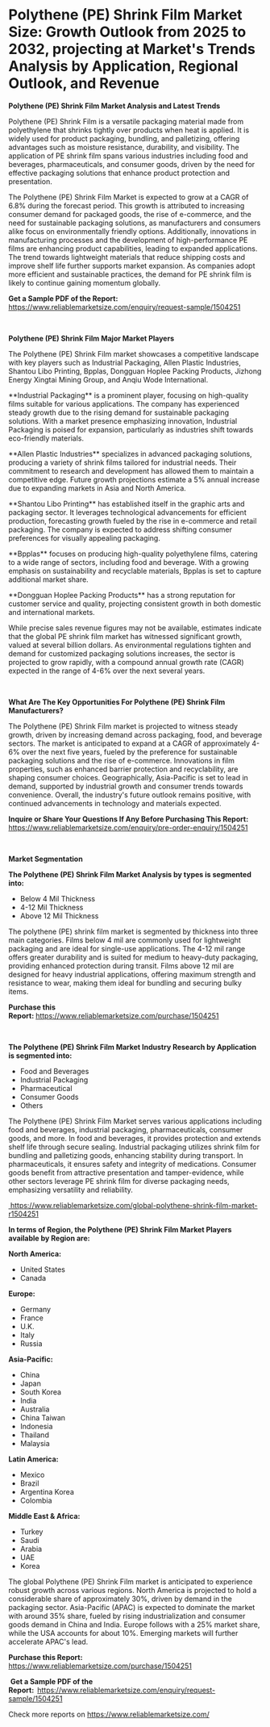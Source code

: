 <p><h1>Polythene (PE) Shrink Film Market Size: Growth Outlook from 2025 to 2032, projecting at Market's Trends Analysis by Application, Regional Outlook, and Revenue</h1></p><p><strong>Polythene (PE) Shrink Film Market Analysis and Latest Trends</strong></p>
<p><p>Polythene (PE) Shrink Film is a versatile packaging material made from polyethylene that shrinks tightly over products when heat is applied. It is widely used for product packaging, bundling, and palletizing, offering advantages such as moisture resistance, durability, and visibility. The application of PE shrink film spans various industries including food and beverages, pharmaceuticals, and consumer goods, driven by the need for effective packaging solutions that enhance product protection and presentation.</p><p>The Polythene (PE) Shrink Film Market is expected to grow at a CAGR of 6.8% during the forecast period. This growth is attributed to increasing consumer demand for packaged goods, the rise of e-commerce, and the need for sustainable packaging solutions, as manufacturers and consumers alike focus on environmentally friendly options. Additionally, innovations in manufacturing processes and the development of high-performance PE films are enhancing product capabilities, leading to expanded applications. The trend towards lightweight materials that reduce shipping costs and improve shelf life further supports market expansion. As companies adopt more efficient and sustainable practices, the demand for PE shrink film is likely to continue gaining momentum globally.</p></p>
<p><strong>Get a Sample PDF of the Report:&nbsp;</strong> <a href="https://www.reliablemarketsize.com/enquiry/request-sample/1504251?utm_campaign=1929&utm_medium=2&utm_source=Github&utm_content=ia&utm_term=01022025&utm_id=polythene-pe-shrink-film">https://www.reliablemarketsize.com/enquiry/request-sample/1504251</a></p>
<p>&nbsp;</p>
<p><strong>Polythene (PE) Shrink Film Major Market Players</strong></p>
<p><p>The Polythene (PE) Shrink Film market showcases a competitive landscape with key players such as Industrial Packaging, Allen Plastic Industries, Shantou Libo Printing, Bpplas, Dongguan Hoplee Packing Products, Jizhong Energy Xingtai Mining Group, and Anqiu Wode International. </p><p>**Industrial Packaging** is a prominent player, focusing on high-quality films suitable for various applications. The company has experienced steady growth due to the rising demand for sustainable packaging solutions. With a market presence emphasizing innovation, Industrial Packaging is poised for expansion, particularly as industries shift towards eco-friendly materials.</p><p>**Allen Plastic Industries** specializes in advanced packaging solutions, producing a variety of shrink films tailored for industrial needs. Their commitment to research and development has allowed them to maintain a competitive edge. Future growth projections estimate a 5% annual increase due to expanding markets in Asia and North America.</p><p>**Shantou Libo Printing** has established itself in the graphic arts and packaging sector. It leverages technological advancements for efficient production, forecasting growth fueled by the rise in e-commerce and retail packaging. The company is expected to address shifting consumer preferences for visually appealing packaging.</p><p>**Bpplas** focuses on producing high-quality polyethylene films, catering to a wide range of sectors, including food and beverage. With a growing emphasis on sustainability and recyclable materials, Bpplas is set to capture additional market share.</p><p>**Dongguan Hoplee Packing Products** has a strong reputation for customer service and quality, projecting consistent growth in both domestic and international markets.</p><p>While precise sales revenue figures may not be available, estimates indicate that the global PE shrink film market has witnessed significant growth, valued at several billion dollars. As environmental regulations tighten and demand for customized packaging solutions increases, the sector is projected to grow rapidly, with a compound annual growth rate (CAGR) expected in the range of 4-6% over the next several years.</p></p>
<p>&nbsp;</p>
<p><strong>What Are The Key Opportunities For Polythene (PE) Shrink Film Manufacturers?</strong></p>
<p><p>The Polythene (PE) Shrink Film market is projected to witness steady growth, driven by increasing demand across packaging, food, and beverage sectors. The market is anticipated to expand at a CAGR of approximately 4-6% over the next five years, fueled by the preference for sustainable packaging solutions and the rise of e-commerce. Innovations in film properties, such as enhanced barrier protection and recyclability, are shaping consumer choices. Geographically, Asia-Pacific is set to lead in demand, supported by industrial growth and consumer trends towards convenience. Overall, the industry's future outlook remains positive, with continued advancements in technology and materials expected.</p></p>
<p><strong>Inquire or Share Your Questions If Any Before Purchasing This Report:</strong> <a href="https://www.reliablemarketsize.com/enquiry/pre-order-enquiry/1504251?utm_campaign=1929&utm_medium=2&utm_source=Github&utm_content=ia&utm_term=01022025&utm_id=polythene-pe-shrink-film">https://www.reliablemarketsize.com/enquiry/pre-order-enquiry/1504251</a></p>
<p>&nbsp;</p>
<p><strong>Market Segmentation</strong></p>
<p><strong>The Polythene (PE) Shrink Film Market Analysis by types is segmented into:</strong></p>
<p><ul><li>Below 4 Mil Thickness</li><li>4-12 Mil Thickness</li><li>Above 12 Mil Thickness</li></ul></p>
<p><p>The polythene (PE) shrink film market is segmented by thickness into three main categories. Films below 4 mil are commonly used for lightweight packaging and are ideal for single-use applications. The 4-12 mil range offers greater durability and is suited for medium to heavy-duty packaging, providing enhanced protection during transit. Films above 12 mil are designed for heavy industrial applications, offering maximum strength and resistance to wear, making them ideal for bundling and securing bulky items.</p></p>
<p><strong>Purchase this Report:&nbsp;</strong><a href="https://www.reliablemarketsize.com/purchase/1504251?utm_campaign=1929&utm_medium=2&utm_source=Github&utm_content=ia&utm_term=01022025&utm_id=polythene-pe-shrink-film">https://www.reliablemarketsize.com/purchase/1504251</a></p>
<p>&nbsp;</p>
<p><strong>The Polythene (PE) Shrink Film Market Industry Research by Application is segmented into:</strong></p>
<p><ul><li>Food and Beverages</li><li>Industrial Packaging</li><li>Pharmaceutical</li><li>Consumer Goods</li><li>Others</li></ul></p>
<p><p>The Polythene (PE) Shrink Film Market serves various applications including food and beverages, industrial packaging, pharmaceuticals, consumer goods, and more. In food and beverages, it provides protection and extends shelf life through secure sealing. Industrial packaging utilizes shrink film for bundling and palletizing goods, enhancing stability during transport. In pharmaceuticals, it ensures safety and integrity of medications. Consumer goods benefit from attractive presentation and tamper-evidence, while other sectors leverage PE shrink film for diverse packaging needs, emphasizing versatility and reliability.</p></p>
<p><a href="https://www.reliablemarketsize.com/global-polythene-shrink-film-market-r1504251?utm_campaign=1929&utm_medium=2&utm_source=Github&utm_content=ia&utm_term=01022025&utm_id=polythene-pe-shrink-film">&nbsp;https://www.reliablemarketsize.com/global-polythene-shrink-film-market-r1504251</a></p>
<p><strong>In terms of Region, the Polythene (PE) Shrink Film Market Players available by Region are:</strong></p>
<p>
    <p> <strong> North America: </strong>
        <ul>
            <li>United States</li>
            <li>Canada</li>
        </ul>
        </p> 
    <p> <strong> Europe: </strong>
        <ul>
            <li>Germany</li>
            <li>France</li>
            <li>U.K.</li>
            <li>Italy</li>
            <li>Russia</li>
        </ul>
        </p> 
    <p> <strong> Asia-Pacific: </strong>
        <ul>
            <li>China</li>
            <li>Japan</li>
            <li>South Korea</li>
            <li>India</li>
            <li>Australia</li>
            <li>China Taiwan</li>
            <li>Indonesia</li>
            <li>Thailand</li>
            <li>Malaysia</li>
        </ul>
        </p> 
    <p> <strong> Latin America: </strong>
        <ul>
            <li>Mexico</li>
            <li>Brazil</li>
            <li>Argentina Korea</li>
            <li>Colombia</li>
        </ul>
        </p> 
    <p> <strong> Middle East & Africa: </strong>
        <ul>
            <li>Turkey</li>
            <li>Saudi</li>
            <li>Arabia</li>
            <li>UAE</li>
            <li>Korea</li>
        </ul>
    </p>
    </p>
<p><p>The global Polythene (PE) Shrink Film market is anticipated to experience robust growth across various regions. North America is projected to hold a considerable share of approximately 30%, driven by demand in the packaging sector. Asia-Pacific (APAC) is expected to dominate the market with around 35% share, fueled by rising industrialization and consumer goods demand in China and India. Europe follows with a 25% market share, while the USA accounts for about 10%. Emerging markets will further accelerate APAC's lead.</p></p>
<p><strong>Purchase this Report: </strong><a href="https://www.reliablemarketsize.com/purchase/1504251?utm_campaign=1929&utm_medium=2&utm_source=Github&utm_content=ia&utm_term=01022025&utm_id=polythene-pe-shrink-film">https://www.reliablemarketsize.com/purchase/1504251</a></p>
<p>&nbsp;<strong>Get a Sample PDF of the Report:&nbsp;&nbsp;</strong><a href="https://www.reliablemarketsize.com/enquiry/request-sample/1504251?utm_campaign=1929&utm_medium=2&utm_source=Github&utm_content=ia&utm_term=01022025&utm_id=polythene-pe-shrink-film">https://www.reliablemarketsize.com/enquiry/request-sample/1504251</a></p>
<p><strong></strong></p>
<p>Check more reports on <a href="https://www.reliablemarketsize.com/?utm_campaign=1929&utm_medium=2&utm_source=Github&utm_content=ia&utm_term=01022025&utm_id=polythene-pe-shrink-film">https://www.reliablemarketsize.com/</a></p>